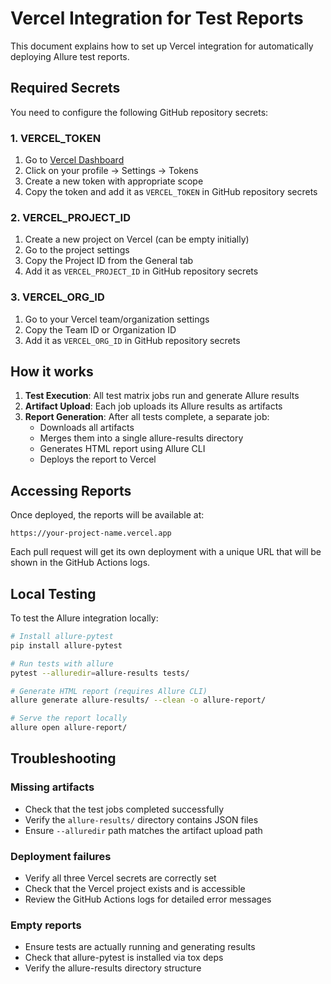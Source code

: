# Vercel Integration for Test Reports

This document explains how to set up Vercel integration for automatically deploying Allure test reports.

## Required Secrets

You need to configure the following GitHub repository secrets:

### 1. VERCEL_TOKEN
1. Go to [Vercel Dashboard](https://vercel.com/dashboard)
2. Click on your profile → Settings → Tokens
3. Create a new token with appropriate scope
4. Copy the token and add it as `VERCEL_TOKEN` in GitHub repository secrets

### 2. VERCEL_PROJECT_ID
1. Create a new project on Vercel (can be empty initially)
2. Go to the project settings
3. Copy the Project ID from the General tab
4. Add it as `VERCEL_PROJECT_ID` in GitHub repository secrets

### 3. VERCEL_ORG_ID
1. Go to your Vercel team/organization settings
2. Copy the Team ID or Organization ID
3. Add it as `VERCEL_ORG_ID` in GitHub repository secrets

## How it works

1. **Test Execution**: All test matrix jobs run and generate Allure results
2. **Artifact Upload**: Each job uploads its Allure results as artifacts
3. **Report Generation**: After all tests complete, a separate job:
   - Downloads all artifacts
   - Merges them into a single allure-results directory  
   - Generates HTML report using Allure CLI
   - Deploys the report to Vercel

## Accessing Reports

Once deployed, the reports will be available at:
```
https://your-project-name.vercel.app
```

Each pull request will get its own deployment with a unique URL that will be shown in the GitHub Actions logs.

## Local Testing

To test the Allure integration locally:

```bash
# Install allure-pytest
pip install allure-pytest

# Run tests with allure
pytest --alluredir=allure-results tests/

# Generate HTML report (requires Allure CLI)
allure generate allure-results/ --clean -o allure-report/

# Serve the report locally
allure open allure-report/
```

## Troubleshooting

### Missing artifacts
- Check that the test jobs completed successfully
- Verify the `allure-results/` directory contains JSON files
- Ensure `--alluredir` path matches the artifact upload path

### Deployment failures
- Verify all three Vercel secrets are correctly set
- Check that the Vercel project exists and is accessible
- Review the GitHub Actions logs for detailed error messages

### Empty reports
- Ensure tests are actually running and generating results
- Check that allure-pytest is installed via tox deps
- Verify the allure-results directory structure